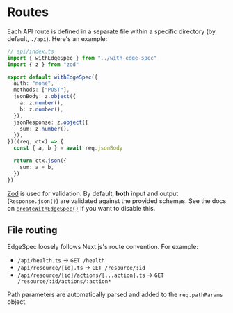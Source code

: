 # Routes

Each API route is defined in a separate file within a specific directory (by default, `./api`). Here's an example:

```ts
// api/index.ts
import { withEdgeSpec } from "../with-edge-spec"
import { z } from "zod"

export default withEdgeSpec({
  auth: "none",
  methods: ["POST"],
  jsonBody: z.object({
    a: z.number(),
    b: z.number(),
  }),
  jsonResponse: z.object({
    sum: z.number(),
  }),
})((req, ctx) => {
  const { a, b } = await req.jsonBody

  return ctx.json({
    sum: a + b,
  })
})
```

[Zod](https://github.com/colinhacks/zod) is used for validation. By default, **both** input and output (`Response.json()`) are validated against the provided schemas. See the docs on [`createWithEdgeSpec()`](./global-route-config.md) if you want to disable this.

## File routing

EdgeSpec loosely follows Next.js's route convention. For example:

- `/api/health.ts` -> `GET /health`
- `/api/resource/[id].ts` -> `GET /resource/:id`
- `/api/resource/[id]/actions/[...action].ts` -> `GET /resource/:id/actions/:action*`

Path parameters are automatically parsed and added to the `req.pathParams` object.
